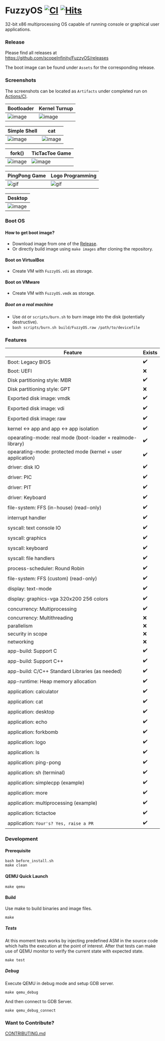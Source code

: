 # FuzzyOS [![CI](https://github.com/scopeInfinity/FuzzyOS/actions/workflows/ci.yaml/badge.svg)](https://github.com/scopeInfinity/FuzzyOS/actions/workflows/ci.yaml) [![Hits](https://hits.seeyoufarm.com/api/count/incr/badge.svg?url=https%3A%2F%2Fgithub.com%2FscopeInfinity%2FFuzzyOS&count_bg=%2379C83D&title_bg=%23555555&icon=&icon_color=%23E7E7E7&title=hits&edge_flat=false)](https://hits.seeyoufarm.com)
32-bit x86 multiprocessing OS capable of running console or graphical user applications.

### Release

Please find all releases at https://github.com/scopeInfinity/FuzzyOS/releases

The boot image can be found under `Assets` for the corresponding release.


### Screenshots

The screenshots can be located as `Artifacts` under completed run on [Actions/CI](https://github.com/scopeInfinity/FuzzyOS/actions/workflows/ci.yaml?query=branch%3Amaster+event%3Apush+is%3Asuccess).


 Bootloader  |  Kernel Turnup
-------------|----------------
 ![image](https://user-images.githubusercontent.com/9819066/119272271-12b67700-bbfd-11eb-8036-1466d39ebe8e.png) | ![image](https://user-images.githubusercontent.com/9819066/129453488-1950ca70-25cc-4801-842f-b25ea88ab25f.png)


 Simple Shell | cat
--------------| ------
![image](https://user-images.githubusercontent.com/9819066/132931063-21868d2e-4e55-4a25-843d-9a6a9d1830f6.png) |  ![image](https://user-images.githubusercontent.com/9819066/132112873-f47c8588-1e23-4c4e-9237-a9783c70defb.png)

fork()          | TicTacToe Game
----------------|---------------
![image](https://user-images.githubusercontent.com/9819066/132112808-72ba7691-5f18-4631-b95d-fa52a63d2f38.png) | ![image](https://user-images.githubusercontent.com/9819066/129463802-d9a0bc77-74eb-4438-b553-e1439ada95a1.png)

| PingPong Game |  Logo Programming |
| ------------- | ------------- |
| ![gif](https://user-images.githubusercontent.com/9819066/132988756-de1b7770-430d-40df-a7c9-593cd752b20a.gif) | ![gif](https://user-images.githubusercontent.com/9819066/134997094-c44f70cb-dca9-4260-89fb-2676fad38631.gif) |

| Desktop |
| ------- |
| ![image](https://user-images.githubusercontent.com/9819066/138595043-c8f5c6a7-30a4-448a-a6c6-ee62fe00946e.png) |



### Boot OS

#### How to get boot image?
  - Download image from one of the [Release](#Release).
  - Or directly build image using `make images` after cloning the repository.

#### Boot on VirtualBox
  - Create VM with `FuzzyOS.vdi` as storage.

#### Boot on VMware
  - Create VM with `FuzzyOS.vmdk` as storage.

##### Boot on a real machine
  - Use `dd` or `scripts/burn.sh` to burn image into the disk (potentially destructive).
  - `bash scripts/burn.sh build/FuzzyOS.raw /path/to/devicefile`


### Features

| Feature                                                     | Exists             |
|-------------------------------------------------------------|--------------------|
| Boot: Legacy BIOS                                           | :heavy_check_mark: |
| Boot: UEFI                                                  | :x:                |
| Disk partitioning style: MBR                                | :heavy_check_mark: |
| Disk partitioning style: GPT                                | :x:                |
| Exported disk image: vmdk                                   | :heavy_check_mark: |
| Exported disk image: vdi                                    | :heavy_check_mark: |
| Exported disk image: raw                                    | :heavy_check_mark: |
| kernel <-> app and app <-> app isolation                    | :heavy_check_mark: |
| opearating-mode: real mode (boot-loader + realmode-library) | :heavy_check_mark: |
| opearating-mode: protected mode (kernel + user application) | :heavy_check_mark: |
| driver: disk IO                                             | :heavy_check_mark: |
| driver: PIC                                                 | :heavy_check_mark: |
| driver: PIT                                                 | :heavy_check_mark: |
| driver: Keyboard                                            | :heavy_check_mark: |
| file-system: FFS (in-house) (read-only)                     | :heavy_check_mark: |
| interrupt handler                                           | :heavy_check_mark: |
| syscall: text console IO                                    | :heavy_check_mark: |
| syscall: graphics                                           | :heavy_check_mark: |
| syscall: keyboard                                           | :heavy_check_mark: |
| syscall: file handlers                                      | :heavy_check_mark: |
| process-scheduler: Round Robin                              | :heavy_check_mark: |
| file-system: FFS (custom) (read-only)                       | :heavy_check_mark: |
| display: text-mode                                          | :heavy_check_mark: |
| display: graphics-vga 320x200 256 colors                    | :heavy_check_mark: |
| concurrency: Multiprocessing                                | :heavy_check_mark: |
| concurrency: Multithreading                                 | :x:                |
| parallelism                                                 | :x:                |
| security in scope                                           | :x:                |
| networking                                                  | :x:                |
| app-build: Support C                                        | :heavy_check_mark: |
| app-build: Support C++                                      | :heavy_check_mark: |
| app-build: C/C++ Standard Libraries (as needed)             | :heavy_check_mark: |
| app-runtime: Heap memory allocation                         | :heavy_check_mark: |
| application: calculator                                     | :heavy_check_mark: |
| application: cat                                            | :heavy_check_mark: |
| application: desktop                                        | :heavy_check_mark: |
| application: echo                                           | :heavy_check_mark: |
| application: forkbomb                                       | :heavy_check_mark: |
| application: logo                                           | :heavy_check_mark: |
| application: ls                                             | :heavy_check_mark: |
| application: ping-pong                                      | :heavy_check_mark: |
| application: sh (terminal)                                  | :heavy_check_mark: |
| application: simplecpp (example)                            | :heavy_check_mark: |
| application: more                                           | :heavy_check_mark: |
| application: multiprocessing (example)                      | :heavy_check_mark: |
| application: tictactoe                                      | :heavy_check_mark: |
| application: `Your's? Yes, raise a PR`                      | :heavy_check_mark: |


### Development

#### Prerequisite

```
bash before_install.sh
make clean
```

#### QEMU Quick Launch

```
make qemu
```

#### Build

Use make to build binaries and image files.

```
make
```

##### Tests

At this moment tests works by injecting predefined ASM in the source code which halts
the execution at the point of interest. After that tests can make use of QEMU monitor
to verify the current state with expected state.

```
make test
```

##### Debug

Execute QEMU in debug mode and setup GDB server.

```
make qemu_debug
```

And then connect to GDB Server.

```
make qemu_debug_connect
```


### Want to Contribute?

[CONTRIBUTING.md](CONTRIBUTING.md)


